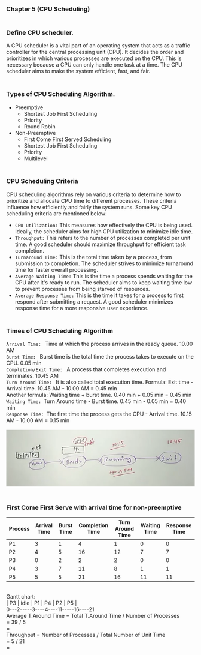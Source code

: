 ### Chapter 5 (CPU Scheduling)

### **<br/>Define CPU scheduler.**
A CPU scheduler is a vital part of an operating system that acts as a traffic controller for the central processing unit (CPU).
It decides  the order and prioritizes in which various processes are executed on the CPU.
This is necessary because a CPU can only handle one task at a time. The CPU scheduler aims to make the system efficient, fast, and fair.
### **<br/>Types of CPU Scheduling Algorithm.**
- Preemptive
    - Shortest Job First Scheduling
    - Priority
    - Round Robin
- Non-Preemptive<br/>
    - First Come First Served Scheduling
    - Shortest Job First Scheduling
    - Priority
    - Multilevel<br/>
### **<br/>CPU Scheduling Criteria**
CPU scheduling algorithms rely on various criteria to determine how to prioritize and allocate CPU time to different processes.  These criteria influence how efficiently and fairly the system runs. Some key CPU scheduling criteria are mentioned below:<br/>
- `CPU Utilization:` This measures how effectively the CPU is being used. Ideally, the scheduler aims for high CPU utilization to minimize idle time.<br/>
- `Throughput:` This refers to the number of processes completed per unit time. A good scheduler should maximize throughput for efficient task completion.<br/>
- `Turnaround Time:` This is the total time taken by a process, from submission to completion. The scheduler strives to minimize turnaround time for faster overall processing.<br/>
- `Average Waiting Time:` This is the time a process spends waiting for the CPU after it's ready to run. The scheduler aims to keep waiting time low to prevent processes from being starved of resources.<br/>
- `Average Response Time:` This is the time it takes for a process to first respond after submitting a request. A good scheduler minimizes response time for a more responsive user experience.<br/>
### **<br/>Times of CPU Scheduling Algorithm**
`Arrival Time: ` Time at which the process arrives in the ready queue. 10.00 AM <br/>
`Burst Time: ` Burst time is the total time the process takes to execute on the CPU. 0.05 min <br/>
`Completion/Exit Time: ` A process that completes execution and terminates. 10.45 AM<br/>
`Turn Around Time: ` It is also called total execution time. Formula: Exit time - Arrival time. 10.45 AM - 10.00 AM = 0.45 min<br/>
Another formula: Waiting time + burst time. 0.40 min + 0.05 min = 0.45 min<br/>
`Waiting Time: `Turn Around time - Burst time. 0.45 min - 0.05 min = 0.40 min<br/>
`Response Time: `The first time the process gets the CPU - Arrival time. 10.15 AM - 10.00 AM = 0.15 min<br/><br/>
 <img src ="./Capture1.PNG" width = "650" title = "Times of CPU Scheduling Algorithm."/><br/>



### **<br/>First Come First Serve with arrival time for non-preemptive**
 | Process | Arrival Time | Burst Time | Completion Time | Turn Around Time | Waiting Time | Response Time |
|---|---|---|---|---|---|---|
| P1 | 3 | 1 | 4 | 1 | 0 | 0 |
| P2 | 4 | 5 | 16 | 12 | 7 | 7 |
| P3 | 0 | 2 | 2 | 2 | 0 | 0 |
| P4 | 3 | 7 | 11 | 8 | 1 | 1 |
| P5 | 5 | 5 | 21 | 16 | 11 | 11 |
<br/>
Gantt chart:<br/>
| P3 | idle | P1 | P4 | P2 | P5 |<br/>
0---2-----3----4----11-----16----21
<br/>
Average T.Around Time = Total T.Around Time / Number of Processes<br/>
                        = 39 / 5<br/>
                        =<br/>
Throughput = Number of Processes / Total Number of Unit Time<br/>
            = 5 / 21<br/>
            =<br/>

